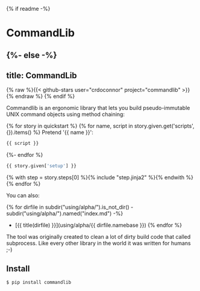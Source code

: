 {% if readme -%}
# CommandLib
{%- else -%}
---
title: CommandLib
---

{% raw %}{{< github-stars user="crdoconnor" project="commandlib" >}}{% endraw %}
{% endif %}

Commandlib is an ergonomic library that lets you build pseudo-immutable UNIX command
objects using method chaining:

{% for story in quickstart %}
{% for name, script in story.given.get('scripts', {}).items() %}
Pretend '{{ name }}':
```bash
{{ script }}
```
{%- endfor %}

```python
{{ story.given['setup'] }}
```

{% with step = story.steps[0] %}{% include "step.jinja2" %}{% endwith %}
{% endfor %}

You can also:

{% for dirfile in subdir("using/alpha/").is_not_dir() - subdir("using/alpha/").named("index.md") -%}
- [{{ title(dirfile) }}](using/alpha/{{ dirfile.namebase }})
{% endfor %}

The tool was originally created to clean a lot of dirty build code that
called subprocess. Like every other library in the world it was written for
humans ;-)

Install
-------

```sh
$ pip install commandlib
```
